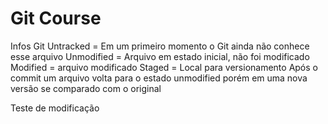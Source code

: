 # Git Course


Infos Git
Untracked = Em um primeiro momento o Git ainda não conhece esse arquivo
Unmodified = Arquivo em estado inicial, não foi modificado
Modified = arquivo modificado
Staged = Local para versionamento
Após o commit um arquivo volta para o estado unmodified porém em uma nova versão se comparado com o original

Teste de modificação



